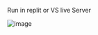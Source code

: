 Run in replit or VS live Server

![image](https://github.com/user-attachments/assets/09588723-0765-44dc-9e94-867020460cda)
